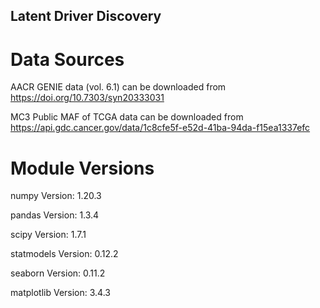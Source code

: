 ## Latent Driver Discovery

# Data Sources

 AACR GENIE data (vol. 6.1) can be downloaded from https://doi.org/10.7303/syn20333031

 MC3 Public MAF of TCGA data can be downloaded from https://api.gdc.cancer.gov/data/1c8cfe5f-e52d-41ba-94da-f15ea1337efc

# Module Versions 

numpy Version: 1.20.3 

pandas Version: 1.3.4

scipy Version: 1.7.1

statmodels Version: 0.12.2

seaborn Version: 0.11.2

matplotlib Version: 3.4.3
